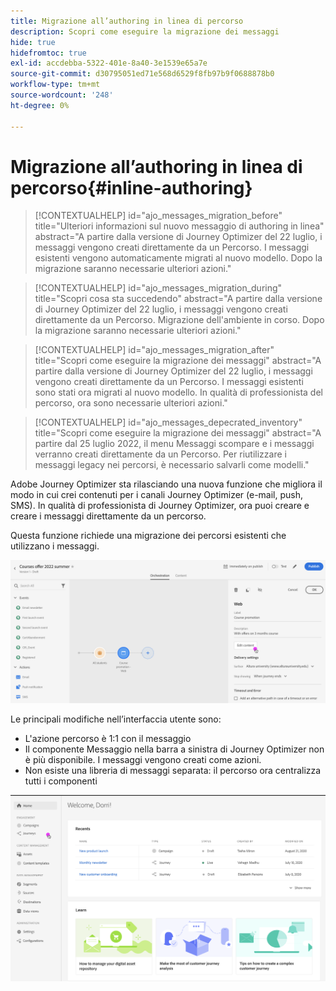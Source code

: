 ```yaml
---
title: Migrazione all’authoring in linea di percorso
description: Scopri come eseguire la migrazione dei messaggi
hide: true
hidefromtoc: true
exl-id: accdebba-5322-401e-8a40-3e1539e65a7e
source-git-commit: d30795051ed71e568d6529f8fb97b9f0688878b0
workflow-type: tm+mt
source-wordcount: '248'
ht-degree: 0%

---
```


# Migrazione all’authoring in linea di percorso{#inline-authoring}


>[!CONTEXTUALHELP]
>id="ajo_messages_migration_before"
>title="Ulteriori informazioni sul nuovo messaggio di authoring in linea"
>abstract="A partire dalla versione di Journey Optimizer del 22 luglio, i messaggi vengono creati direttamente da un Percorso. I messaggi esistenti vengono automaticamente migrati al nuovo modello. Dopo la migrazione saranno necessarie ulteriori azioni."

>[!CONTEXTUALHELP]
>id="ajo_messages_migration_during"
>title="Scopri cosa sta succedendo"
>abstract="A partire dalla versione di Journey Optimizer del 22 luglio, i messaggi vengono creati direttamente da un Percorso. Migrazione dell&#39;ambiente in corso. Dopo la migrazione saranno necessarie ulteriori azioni."


>[!CONTEXTUALHELP]
>id="ajo_messages_migration_after"
>title="Scopri come eseguire la migrazione dei messaggi"
>abstract="A partire dalla versione di Journey Optimizer del 22 luglio, i messaggi vengono creati direttamente da un Percorso. I messaggi esistenti sono stati ora migrati al nuovo modello. In qualità di professionista del percorso, ora sono necessarie ulteriori azioni."

>[!CONTEXTUALHELP]
>id="ajo_messages_depecrated_inventory"
>title="Scopri come eseguire la migrazione dei messaggi"
>abstract="A partire dal 25 luglio 2022, il menu Messaggi scompare e i messaggi verranno creati direttamente da un Percorso. Per riutilizzare i messaggi legacy nei percorsi, è necessario salvarli come modelli."

Adobe Journey Optimizer sta rilasciando una nuova funzione che migliora il modo in cui crei contenuti per i canali Journey Optimizer (e-mail, push, SMS). In qualità di professionista di Journey Optimizer, ora puoi creare e creare i messaggi direttamente da un percorso.

Questa funzione richiede una migrazione dei percorsi esistenti che utilizzano i messaggi.

![](assets/inline-message.png)

Le principali modifiche nell’interfaccia utente sono:

* L&#39;azione percorso è 1:1 con il messaggio
* Il componente Messaggio nella barra a sinistra di Journey Optimizer non è più disponibile. I messaggi vengono creati come azioni.
* Non esiste una libreria di messaggi separata: il percorso ora centralizza tutti i componenti

![](assets/updated-left-rail.png)